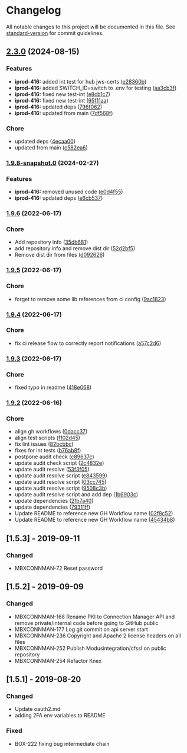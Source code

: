 # Changelog

All notable changes to this project will be documented in this file. See [standard-version](https://github.com/conventional-changelog/standard-version) for commit guidelines.

## [2.3.0](https://github.com/modusbox/connection-manager-api/compare/v2.1.2...v2.3.0) (2024-08-15)


### Features

* **iprod-416:** added int test for hub jws-certs ([e28360b](https://github.com/modusbox/connection-manager-api/commit/e28360b4db77c305f249ead64fbcbf92ddbfcfe2))
* **iprod-416:** added SWITCH_ID=switch to .env for testing ([aa3cb3f](https://github.com/modusbox/connection-manager-api/commit/aa3cb3f8a69c5995ab5caa193fc346c7734efdfc))
* **iprod-416:** fixed new test-int ([e8cb1c7](https://github.com/modusbox/connection-manager-api/commit/e8cb1c7b38f1829aeeb7a1432da982274f419be7))
* **iprod-416:** fixed new test-int ([95f11aa](https://github.com/modusbox/connection-manager-api/commit/95f11aa7108cbb97ec8b7367c017c2578680799d))
* **iprod-416:** updated deps ([796f062](https://github.com/modusbox/connection-manager-api/commit/796f0623127930c333233a3490e96f5d46208502))
* **iprod-416:** updated from main ([7df568f](https://github.com/modusbox/connection-manager-api/commit/7df568f8746f04cdda5c625e67f43472a7a4e504))


### Chore

* updated deps ([4ecaa00](https://github.com/modusbox/connection-manager-api/commit/4ecaa00fefa1f2cbebfdc740d1158ccfb6a49069))
* updated from main ([c582ea6](https://github.com/modusbox/connection-manager-api/commit/c582ea6c39bc4d8e35698495c721e7feedf9dc21))

### [1.9.8-snapshot.0](https://github.com/modusbox/connection-manager-api/compare/v1.9.7-snapshot.5...v1.9.8-snapshot.0) (2024-02-27)


### Features

* **iprod-416:** removed unused code ([e0d4f55](https://github.com/modusbox/connection-manager-api/commit/e0d4f55c447292a44fbf3453424e8b28835f0e4b))
* **iprod-416:** updated deps ([e6cb537](https://github.com/modusbox/connection-manager-api/commit/e6cb537135f04d8f8fdc0175a374de51691e60ff))

### [1.9.6](https://github.com/modusbox/connection-manager-api/compare/v1.9.5...v1.9.6) (2022-06-17)


### Chore

* Add repository info ([35db681](https://github.com/modusbox/connection-manager-api/commit/35db6817db35087157b2dbe6f67d1af6b84512bf))
* add repository info and remove dist dir ([52d2bf5](https://github.com/modusbox/connection-manager-api/commit/52d2bf5374085605c31f0d744d86eedd8d62268a))
* Remove dist dir from files ([d092626](https://github.com/modusbox/connection-manager-api/commit/d09262696200c89a38a6ad78eb1d4cdc10373a03))

### [1.9.5](https://github.com/modusbox/connection-manager-api/compare/v1.9.4...v1.9.5) (2022-06-17)


### Chore

* forget to remove some lib references from ci config ([9ac1823](https://github.com/modusbox/connection-manager-api/commit/9ac1823a94dc43ba5b9e33b5c4a273ffd02c4009))

### [1.9.4](https://github.com/modusbox/connection-manager-api/compare/v1.9.3...v1.9.4) (2022-06-17)


### Chore

* fix ci release flow to correctly report notifications ([a57c2d6](https://github.com/modusbox/connection-manager-api/commit/a57c2d6374d7dcb6c5fc4186b4ad27177d5eedfa))

### [1.9.3](https://github.com/modusbox/connection-manager-api/compare/v1.9.2...v1.9.3) (2022-06-17)


### Chore

* fixed typo in readme ([418e068](https://github.com/modusbox/connection-manager-api/commit/418e0681d7ad4b40d014741860f5b0fa377d3783))

### [1.9.2](https://github.com/modusbox/connection-manager-api/compare/v1.9.1...v1.9.2) (2022-06-16)


### Chore

* align gh workflows ([0dacc37](https://github.com/modusbox/connection-manager-api/commit/0dacc3735ede67a086eca1b321ac7edbd6a802b6))
* align test scripts ([f102d45](https://github.com/modusbox/connection-manager-api/commit/f102d45fde8ce29b48f15487917dc4803ba72992))
* fix lint issues ([82bcbbc](https://github.com/modusbox/connection-manager-api/commit/82bcbbc25262e2bc22ce0ee0abc4b9f46b918e61))
* fixes for int tests ([b76ab8f](https://github.com/modusbox/connection-manager-api/commit/b76ab8fec6486ac0a41e7d79fcdd04da7e5b4b82))
* postpone audit check ([c89637c](https://github.com/modusbox/connection-manager-api/commit/c89637ca5c30d0c3589d06dd585ed6badb4042c5))
* update audit check script ([2c4832e](https://github.com/modusbox/connection-manager-api/commit/2c4832e88b8f86f92e236bcce6147656ac48327d))
* update audit resolve ([53f3f05](https://github.com/modusbox/connection-manager-api/commit/53f3f05773e0b51a1c7ee44a625aa11e976522f2))
* update audit resolve script ([e843599](https://github.com/modusbox/connection-manager-api/commit/e84359998c7fff6c1c6b654a7d2650370e5caeb6))
* update audit resolve script ([03cc745](https://github.com/modusbox/connection-manager-api/commit/03cc745296c4fd236a409d16fd5e572e22cf1066))
* update audit resolve script ([9508c3b](https://github.com/modusbox/connection-manager-api/commit/9508c3b9adbcee7d863bc58cc5e5607e12c8967d))
* update audit resolve script and add dep ([1b6903c](https://github.com/modusbox/connection-manager-api/commit/1b6903c860da6d728f90ba2842c504f4635b6fee))
* update dependencies ([2fb7a40](https://github.com/modusbox/connection-manager-api/commit/2fb7a40abca89124b584cbd25a535c4baa8a2a9a))
* update dependencies ([79311ff](https://github.com/modusbox/connection-manager-api/commit/79311ffe10da02efe162f6ce0aaed6c66ae4528b))
* Update README to reference new GH Workflow name ([02f8c52](https://github.com/modusbox/connection-manager-api/commit/02f8c52232864ce20a6329fdfb074f9cd93dd1ce))
* Update README to reference new GH Workflow name ([45434b8](https://github.com/modusbox/connection-manager-api/commit/45434b8a2aa35497ce9b3185d84321f15a258fa2))

## [1.5.3] - 2019-09-11

### Changed
- MBXCONNMAN-72 Reset password

## [1.5.2] - 2019-09-09

### Changed
- MBXCONNMAN-168 Rename PKI to Connection Manager API and remove private/internal code before going to GitHub public
- MBXCONNMAN-177 Log git commit on api server start
- MBXCONNMAN-236 Copyright and Apache 2 license headers on all files 
- MBXCONNMAN-252 Publish Modusintegration/cfssl on public repository
- MBXCONNMAN-254 Refactor Knex

## [1.5.1] - 2019-08-20

### Changed
- Update oauth2.md
- adding 2FA env variables to README

### Fixed
- BOX-222 fixing bug intermediate chain
